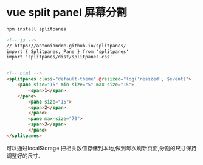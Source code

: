 # vue split panel 屏幕分割

```html
npm install splitpanes 

<!-- js -->
// https://antoniandre.github.io/splitpanes/
import { Splitpanes, Pane } from 'splitpanes'
import 'splitpanes/dist/splitpanes.css'


<!-- html -->
<splitpanes class="default-theme" @resized="log('resized', $event)">
    <pane size="15" min-size="5" max-size="15">
        <span>1</span>
    </pane>
        <pane size="15">
        <span>2</span>
        </pane>
        <pane max-size="70">
        <span>3</span>
        </pane>
</splitpanes>
```

可以通过localStorage 把相关数值存储到本地,做到每次刷新页面,分割的尺寸保持调整好的尺寸.